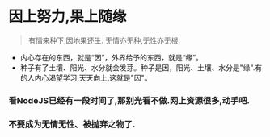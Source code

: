 # **因上努力,果上随缘**
> 有情来种下,因地果还生.
> 无情亦无种,无性亦无根.
- 内心存在的东西，就是“因”，外界给予的东西，就是“缘”。
- 种子有了土壤、阳光、水分就会发芽。种子是因，阳光、土壤、水分是"缘".有的人内心渴望学习,天天向上,这就是"因"。
### 看NodeJS已经有一段时间了,那别光看不做.网上资源很多,动手吧.
### 不要成为无情无性、被抛弃之物了.